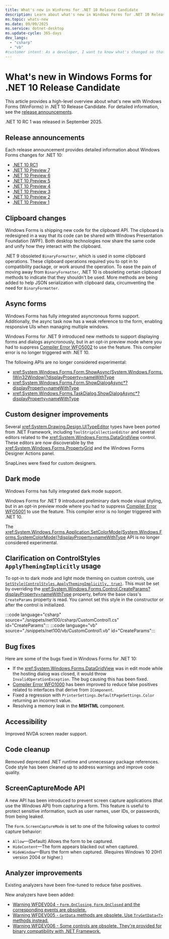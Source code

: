 ```yaml
---
title: What's new in WinForms for .NET 10 Release Candidate
description: Learn about what's new in Windows Forms for .NET 10 Release Candidate. New versions of Windows Forms are released yearly with .NET.
ms.topic: whats-new
ms.date: 09/09/2025
ms.service: dotnet-desktop
ms.update-cycle: 365-days
dev_langs:
  - "csharp"
  - "vb"
#customer intent: As a developer, I want to know what's changed so that I can remain up-to-date.
---
```


# What's new in Windows Forms for .NET 10 Release Candidate

This article provides a high-level overview about what's new with Windows Forms (WinForms) in .NET 10 Release Candidate. For detailed information, see the [release announcements](#release-announcements).

.NET 10 RC 1 was released in September 2025.

## Release announcements

Each release announcement provides detailed information about Windows Forms changes for .NET 10:

- [.NET 10 RC1](https://aka.ms/dotnet/10/rc1)
- [.NET 10 Preview 7](https://aka.ms/dotnet/10/preview7)
- [.NET 10 Preview 6](https://aka.ms/dotnet/10/preview6)
- [.NET 10 Preview 5](https://aka.ms/dotnet/10/preview5)
- [.NET 10 Preview 4](https://aka.ms/dotnet/10/preview4)
- [.NET 10 Preview 3](https://aka.ms/dotnet/10/preview3)
- [.NET 10 Preview 2](https://aka.ms/dotnet/10/preview2)
- [.NET 10 Preview 1](https://aka.ms/dotnet/10/preview1)

## Clipboard changes

Windows Forms is shipping new code for the clipboard API. The clipboard is redesigned in a way that its code can be shared with Windows Presentation Foundation (WPF). Both desktop technologies now share the same code and unify how they interact with the clipboard.

.NET 9 obsoleted `BinaryFormatter`, which is used in some clipboard operations. These clipboard operations required you to opt in to compatibility package, or work around the operation. To ease the pain of moving away from `BinaryFormatter`, .NET 10 is obsoleting certain clipboard methods to indicate that they shouldn't be used. More methods are being added to help JSON serialization with clipboard data, circumventing the need for `BinaryFormatter`.

## Async forms

Windows Forms has fully integrated asyncronous forms support. Additionally, the async task now has a weak reference to the form, enabling responsive UIs when managing multiple windows.

Windows Forms for .NET 9 introduced new methods to support displaying forms and dialogs asyncronously, but in an opt-in preview mode where you had to suppress [Compiler Error WFO5002](../compiler-messages/wfo5002.md) to use the feature. This compiler error is no longer triggered with .NET 10.

The following APIs are no longer considered experimental:

- <xref:System.Windows.Forms.Form.ShowAsync(System.Windows.Forms.IWin32Window)?displayProperty=nameWithType>
- <xref:System.Windows.Forms.Form.ShowDialogAsync*?displayProperty=nameWithType>
- <xref:System.Windows.Forms.TaskDialog.ShowDialogAsync*?displayProperty=nameWithType>

## Custom designer improvements

Several <xref:System.Drawing.Design.UITypeEditor> types have been ported from .NET Framework, including `ToolStripCollectionEditor` and several editors related to the <xref:System.Windows.Forms.DataGridView> control. These editors are now discoverable by the <xref:System.Windows.Forms.PropertyGrid> and the Windows Forms Designer Actions panel.

SnapLines were fixed for custom designers.

## Dark mode

Windows Forms has fully integrated dark mode support.

Windows Forms for .NET 9 introduced preliminary dark mode visual styling, but in an opt-in preview mode where you had to suppress [Compiler Error WFO5001](../compiler-messages/wfo5001.md) to use the feature. This compiler error is no longer triggered with .NET 10.

The <xref:System.Windows.Forms.Application.SetColorMode(System.Windows.Forms.SystemColorMode)?displayProperty=nameWithType> API is no longer considered experimental.

## Clarification on ControlStyles `ApplyThemingImplicitly` usage

To opt-in to dark mode and light mode theming on custom controls, use [`SetStyle(ControlStyles.ApplyThemingImplicitly, true)`](xref:System.Windows.Forms.ControlStyles.ApplyThemingImplicitly?displayProperty=nameWithType). This must be set by overriding the <xref:System.Windows.Forms.Control.CreateParams?displayProperty=nameWithType> property, before the base class's `CreateParams` property is read. You cannot set this style in the constructor or after the control is initialized.

:::code language="csharp" source="./snippets/net100/csharp/CustomControl1.cs" id="CreateParams":::
:::code language="vb" source="./snippets/net100/vb/CustomControl1.vb" id="CreateParams":::

## Bug fixes

Here are some of the bugs fixed in Windows Forms for .NET 10:

- If the <xref:System.Windows.Forms.DataGridView> was in edit mode while the hosting dialog was closed, it would throw `InvalidOperationException`. The bug causing this has been fixed.
- [Compiler Error WFO1000](../compiler-messages/wfo1000.md) has been improved to reduce false positives related to interfaces that derive from `IComponent`.
- Fixed a regression with `PrinterSettings.DefaultPageSettings.Color` returning an incorrect value.
- Resolving a memory leak in the **MSHTML** component.

## Accessibility

Improved NVDA screen reader support.

## Code cleanup

Removed deprecated .NET runtime and unnecessary package references. Code style has been cleaned up to address warnings and improve code quality.

## ScreenCaptureMode API

A new API has been introduced to prevent screen capture applications (that use the Windows API) from capturing a form. This feature is useful to protect sensitive information, such as user names, user IDs, or passwords, from being leaked.

The `Form.ScreenCaptureMode` is set to one of the following values to control capture behavior:

- `Allow`&mdash;(Default) Allows the form to be captured.
- `HideContent`&mdash;The form appears blacked out when captured.
- `HideWindow`&mdash;Blurs the form when captured. (Requires Windows 10 20H1 version 2004 or higher.)

## Analyzer improvements

Existing analyzers have been fine-tuned to reduce false positives.

New analyzers have been added:

- [Warning WFDEV004 - `Form.OnClosing`, `Form.OnClosed` and the corresponding events are obsolete.](../wfdev-diagnostics/wfdev004.md)
- [Warning WFDEV005 - `GetData` methods are obsolete. Use `TryGetData<T>` methods instead.](../wfdev-diagnostics/wfdev005.md)
- [Warning WFDEV006 - Some controls are obsolete. They're provided for binary compatibility with .NET Framework.](../wfdev-diagnostics/wfdev006.md)
